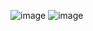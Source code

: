 ![image](https://github.com/user-attachments/assets/d24c392c-edb1-4d54-9658-2a1ac4d198fe)
![image](https://github.com/user-attachments/assets/0788543e-642b-46e9-9585-cf71fa28b309)


